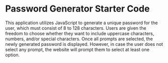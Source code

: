 # Password Generator Starter Code
This application utilizes JavaScript to generate a unique password for the user, which must consist of 8 to 128 characters. Users are given the freedom to choose whether they want to include uppercase characters, numbers, and/or special characters. Once all prompts are selected, the newly generated password is displayed. However, in case the user does not select any prompt, the website will prompt them to select at least one option.

